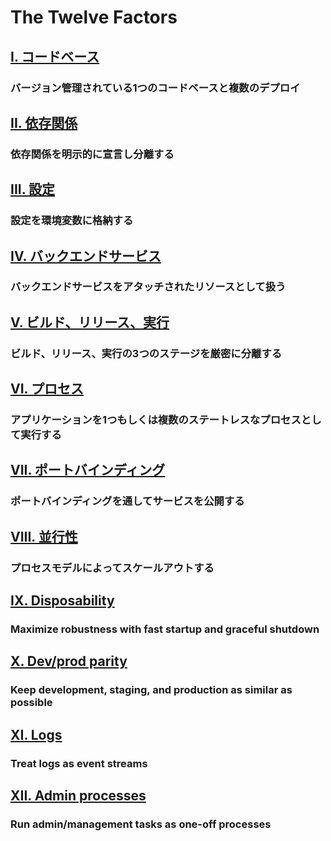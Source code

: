 The Twelve Factors
==================

## [I. コードベース](/codebase)
### バージョン管理されている1つのコードベースと複数のデプロイ

## [II. 依存関係](/dependencies)
### 依存関係を明示的に宣言し分離する

## [III. 設定](/config)
### 設定を環境変数に格納する

## [IV. バックエンドサービス](/backing-services)
### バックエンドサービスをアタッチされたリソースとして扱う

## [V. ビルド、リリース、実行](/build-release-run)
### ビルド、リリース、実行の3つのステージを厳密に分離する

## [VI. プロセス](/processes)
### アプリケーションを1つもしくは複数のステートレスなプロセスとして実行する

## [VII. ポートバインディング](/port-binding)
### ポートバインディングを通してサービスを公開する

## [VIII. 並行性](/concurrency)
### プロセスモデルによってスケールアウトする

## [IX. Disposability](/disposability)
### Maximize robustness with fast startup and graceful shutdown

## [X. Dev/prod parity](/dev-prod-parity)
### Keep development, staging, and production as similar as possible

## [XI. Logs](/logs)
### Treat logs as event streams

## [XII. Admin processes](/admin-processes)
### Run admin/management tasks as one-off processes
